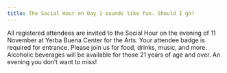 ```yaml
---
title: The Social Hour on Day 1 sounds like fun. Should I go?
---
```


All registered attendees are invited to the Social Hour on the evening of 11 November at Yerba Buena Center for the Arts. Your attendee badge is required for entrance. Please join us for food, drinks, music, and more. Alcoholic beverages will be available for those 21 years of age and over. An evening you don’t want to miss!
